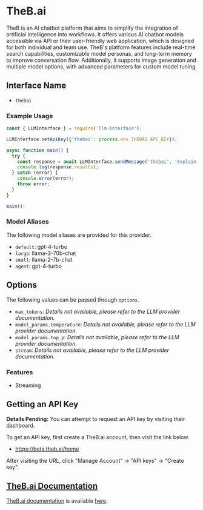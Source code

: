# TheB.ai

TheB is an AI chatbot platform that aims to simplify the integration of artificial intelligence into workflows. It offers various AI chatbot models accessible via API or their user-friendly web application, which is designed for both individual and team use. TheB's platform features include real-time search capabilities, customizable model personas, and long-term memory to improve conversation flow. Additionally, it supports image generation and multiple model options, with advanced parameters for custom model tuning.

## Interface Name

- `thebai`

### Example Usage

```javascript
const { LLMInterface } = require('llm-interface');

LLMInterface.setApiKey({'thebai': process.env.THEBAI_API_KEY});

async function main() {
  try {
    const response = await LLMInterface.sendMessage('thebai', 'Explain the importance of low latency LLMs.');
    console.log(response.results);
  } catch (error) {
    console.error(error);
    throw error;
  }
}

main();
```

### Model Aliases

The following model aliases are provided for this provider. 

- `default`: gpt-4-turbo
- `large`: llama-3-70b-chat
- `small`: llama-2-7b-chat
- `agent`: gpt-4-turbo


## Options

The following values can be passed through `options`.

- `max_tokens`: _Details not available, please refer to the LLM provider documentation._
- `model_params.temperature`: _Details not available, please refer to the LLM provider documentation._
- `model_params.top_p`: _Details not available, please refer to the LLM provider documentation._
- `stream`: _Details not available, please refer to the LLM provider documentation._


### Features

- Streaming


## Getting an API Key

**Details Pending:** You can attempt to request an API key by visiting their dashboard.

To get an API key, first create a TheB.ai account, then visit the link below.

- https://beta.theb.ai/home

After visiting the URL, click "Manage Account" -> "API keys" -> "Create key".


## [TheB.ai Documentation](https://docs.theb.ai/)

[TheB.ai documentation](https://docs.theb.ai/) is available [here](https://docs.theb.ai/).
